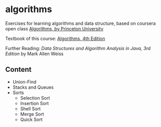 # algorithms
Exercises for learning algorithms and data structure, based on coursera open class [Algorithms, by Princeton University](https://www.coursera.org/learn/algorithms-part1/home/welcome)

Textbook of this course: [Algorithms, 4th Edition](http://algs4.cs.princeton.edu/home/)

Further Reading: *Data Structures and Algorithm Analysis in Java, 3rd Edition* by Mark Allen Weiss

## Content
* Union-Find
* Stacks and Queues
* Sorts
	* Selection Sort
	* Insertion Sort
	* Shell Sort
	* Merge Sort
	* Quick Sort
